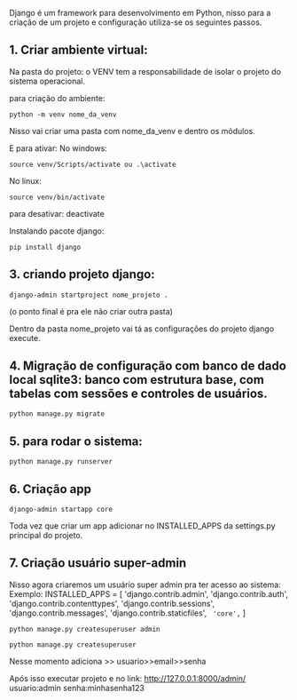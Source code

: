 Django é um framework para desenvolvimento em Python, nisso para a criação de um projeto e configuração utiliza-se os seguintes passos.

## 1. Criar ambiente virtual:

Na pasta do projeto:
o VENV tem a responsabilidade de isolar o projeto do sistema operacional.

para criação do ambiente:


```
python -m venv nome_da_venv
```

Nisso vai criar uma pasta com nome_da_venv e dentro os módulos.

E para ativar:
No windows: 
```
source venv/Scripts/activate ou .\activate
```
No linux: 
```
source venv/bin/activate
```

para desativar: deactivate


Instalando pacote django:
```
pip install django
```

## 3. criando projeto django:
```
django-admin startproject nome_projeto . 
```
(o ponto final é pra ele não criar outra pasta)

Dentro da pasta nome_projeto vai tá as configurações do projeto django execute.


## 4. Migração de configuração com banco de dado local sqlite3: banco com estrutura base, com tabelas com sessões e controles de usuários.
```
python manage.py migrate
```

## 5. para rodar o sistema:
``` 
python manage.py runserver
```


## 6. Criação app
``` 
django-admin startapp core 
```
Toda vez que criar um app adicionar no INSTALLED_APPS da settings.py principal do projeto.

## 7. Criação usuário super-admin
Nisso agora criaremos um usuário super admin pra ter acesso ao sistema:
Exemplo:
INSTALLED_APPS = [
    'django.contrib.admin',
    'django.contrib.auth',
    'django.contrib.contenttypes',
    'django.contrib.sessions',
    'django.contrib.messages',
    'django.contrib.staticfiles',
    ``` 'core',``` 
]


``` 
python manage.py createsuperuser admin
```
``` 
python manage.py createsuperuser 
```

Nesse momento adiciona >> usuario>>email>>senha

Após isso executar projeto e no link: http://127.0.0.1:8000/admin/
usuario:admin 
senha:minhasenha123



